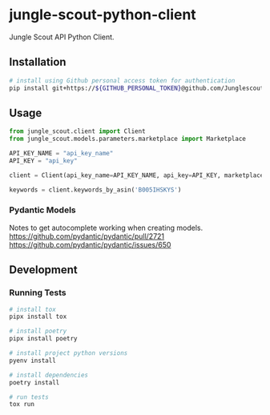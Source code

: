 # jungle-scout-python-client

Jungle Scout API Python Client.

## Installation

```bash
# install using Github personal access token for authentication
pip install git+https://${GITHUB_PERSONAL_TOKEN}@github.com/Junglescout/jungle-scout-python-client.git@main
```

## Usage

```python
from jungle_scout.client import Client
from jungle_scout.models.parameters.marketplace import Marketplace

API_KEY_NAME = "api_key_name"
API_KEY = "api_key"

client = Client(api_key_name=API_KEY_NAME, api_key=API_KEY, marketplace=Marketplace.US)

keywords = client.keywords_by_asin('B005IHSKYS')
```

### Pydantic Models

Notes to get autocomplete working when creating models.
https://github.com/pydantic/pydantic/pull/2721
https://github.com/pydantic/pydantic/issues/650





## Development

### Running Tests

```bash
# install tox
pipx install tox

# install poetry
pipx install poetry

# install project python versions
pyenv install

# install dependencies
poetry install

# run tests
tox run
```
